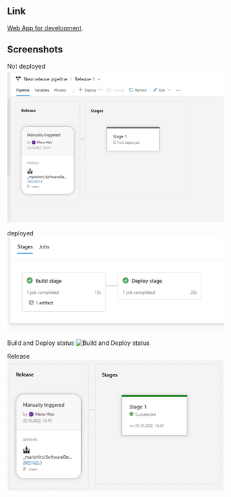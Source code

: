 ## Link
[Web App for development](http://web-app-name-01.azurewebsites.net/).

## Screenshots
Not deployed
![Not deployed](./pictures/not_deployed.png "Not deployed")

deployed
![deployed](./pictures/deployed.png "deployed")

Build and Deploy status
![Build and Deploy status](./pictures/Build_and_Deploy_status.png "Build and Deploy status")

Release
![Release](./pictures/Release.png "Release")
